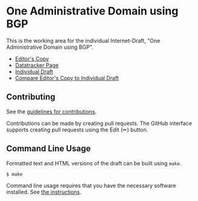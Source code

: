 # One Administrative Domain using BGP

This is the working area for the individual Internet-Draft, "One Administrative Domain using BGP".

* [Editor's Copy](https://aretana.github.io/draft-xxx-idr-bgp-oad/#go.draft-xxx-idr-bgp-oad.html)
* [Datatracker Page](https://datatracker.ietf.org/doc/draft-xxx-idr-bgp-oad)
* [Individual Draft](https://datatracker.ietf.org/doc/html/draft-xxx-idr-bgp-oad)
* [Compare Editor's Copy to Individual Draft](https://aretana.github.io/draft-xxx-idr-bgp-oad/#go.draft-xxx-idr-bgp-oad.diff)


## Contributing

See the
[guidelines for contributions](https://github.com/aretana/draft-xxx-idr-bgp-oad/blob/main/CONTRIBUTING.md).

Contributions can be made by creating pull requests.
The GitHub interface supports creating pull requests using the Edit (✏) button.


## Command Line Usage

Formatted text and HTML versions of the draft can be built using `make`.

```sh
$ make
```

Command line usage requires that you have the necessary software installed.  See
[the instructions](https://github.com/martinthomson/i-d-template/blob/main/doc/SETUP.md).

